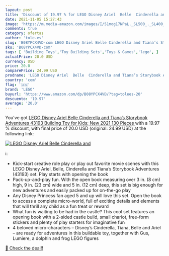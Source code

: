 ```yaml
---
layout: post
title: 'Discount of 19.97 % for LEGO Disney Ariel  Belle  Cinderella and'
date: 2021-11-05 15:27:43
image: 'https://m.media-amazon.com/images/I/51mog17NPaL._SL500_._SL400_.jpg'
comments: true
category: ofertas
author: 'tole.es'
slug: 'B08YPCX4VD-com LEGO Disney Ariel Belle Cinderella and Tiana’s Storybook...'
sku: 'B08YPCX4VD-com'
tags: [ 'Building Toys','Toy Building Sets','Toys & Games','lego', ]
actualPrice: 20.0 USD
currency: USD
price: 20.0
comparePrice: 24.99 USD
prodname: 'LEGO Disney Ariel  Belle  Cinderella and Tiana’s Storybook Adventures 43193 Building Toy for Kids; New 2021  130 Pieces '
country: 'com'
flag: '🇺🇸'
brand: 'LEGO'
buyurl: 'https://www.amazon.com/dp/B08YPCX4VD/?tag=tolees-20'
descuento: '19.97'
average: '20.0'
---
```


You've got [LEGO Disney Ariel  Belle  Cinderella and Tiana’s Storybook Adventures 43193 Building Toy for Kids; New 2021  130 Pieces ](https://www.amazon.com/dp/B08YPCX4VD/?tag=tolees-20) with a  19.97 % discount, with final price of 20.0 USD (original: 24.99 USD) at the following link:

[![LEGO Disney Ariel  Belle  Cinderella and](https://m.media-amazon.com/images/I/51mog17NPaL._SL500_._SL400_.jpg)](https://www.amazon.com/dp/B08YPCX4VD/?tag=tolees-20)

ℹ️:

- Kick-start creative role play or play out favorite movie scenes with this LEGO Disney Ariel, Belle, Cinderella and Tiana’s Storybook Adventures (43193) set. Play starts with opening the book
- Pack-up-and-play fun. With the open book measuring over 3 in. (8 cm) high, 9 in. (23 cm) wide and 5 in. (12 cm) deep, this set is big enough for new adventures and easily packed up for on-the-go play
- Any Disney Princess fan aged 5 and up will love this set. Open the book to access a complete micro-world, full of exciting details and elements that will thrill any child as a fun treat or reward
- What fun is waiting to be had in the castle? This cool set features an opening book with a 2-sided castle build, small chariot, free-form stickers and plenty of play starters for imaginative fun
- 4 beloved micro-characters – Disney’s Cinderella, Tiana, Belle and Ariel – are ready for adventures in this buildable toy, together with Gus, Lumiere, a dolphin and frog LEGO figures

[🛒 Check the deal!!](https://www.amazon.com/dp/B08YPCX4VD/?tag=tolees-20)
